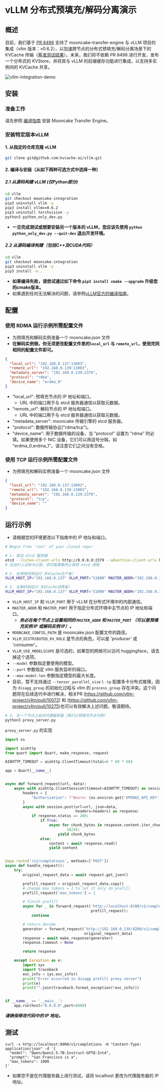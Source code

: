 # vLLM 分布式预填充/解码分离演示

## 概述
目前，我们基于 [PR 8498](https://github.com/vllm-project/vllm/pull/8498) 支持了 mooncake-transfer-engine 与 vLLM 项目的集成（vllm 版本：v0.6.2），以加速跨节点的分布式预填充/解码分离场景下的 KVCache 传输（[基准测试结果](../en/vllm_benchmark_results.md)）。未来，我们将不依赖 PR 8498 进行开发，发布一个分布式的 KVStore，并将其与 vLLM 的前缀缓存功能进行集成，以支持多实例间的 KVCache 共享。

![vllm-integration-demo](../../image/vllm-integration-demo.gif)

## 安装
### 准备工作
请先参照 [编译指南](build.md) 安装 Mooncake Transfer Engine。

### 安装特定版本vLLM
#### 1. 从指定的仓库克隆 vLLM
```bash
git clone git@github.com:kvcache-ai/vllm.git
```
#### 2. 编译与安装（从如下两种可选方式中选择一种）
##### 2.1 从源码构建 vLLM (仅Python部分)
```bash
cd vllm
git checkout mooncake-integration
pip3 uninstall vllm -y
pip3 install vllm==0.6.2
pip3 uninstall torchvision -y
python3 python_only_dev.py
```
 - **一旦完成测试或想要安装另一个版本的 vLLM，您应该先使用 `python python_only_dev.py --quit-dev` 退出开发环境。**

##### 2.2 从源码编译构建（包括C++及CUDA代码）
```bash
cd vllm
git checkout mooncake-integration
pip3 uninstall vllm -y
pip3 install -e .
```
 - **如果编译失败，请尝试通过如下命令 `pip3 install cmake --upgrade` 升级您的cmake版本。**
 - 如果遇到任何无法解决的问题，请参照[vLLM官方的编译指南](https://docs.vllm.ai/en/v0.6.4.post1/getting_started/installation.html#install-the-latest-code)。

## 配置
### 使用 RDMA 运行示例所需配置文件

- 为预填充和解码实例准备一个 mooncake.json 文件
- **在解码实例侧，你无须更改配置文件里的`local_url` 与 `remote_url`，使用完同相同的配置文件即可。**

```json
{
  "local_url": "192.168.0.137:13003",
  "remote_url": "192.168.0.139:13003",
  "metadata_server": "192.168.0.139:2379",
  "protocol": "rdma",
  "device_name": "erdma_0"
}
```
- "local_url": 预填充节点的 IP 地址和端口。
  - URL 中的端口用于与 etcd 服务器通信以获取元数据。
- "remote_url": 解码节点的 IP 地址和端口。
  - URL 中的端口用于与 etcd 服务器通信以获取元数据。
- "metadata_server": mooncake 传输引擎的 etcd 服务器。
- "protocol": 数据传输协议("rdma/tcp")。
- "device_name": 用于数据传输的设备，当 "protocol" 设置为 "rdma" 时必填。如果使用多个 NIC 设备，它们可以用逗号分隔，如 "erdma_0,erdma_1"。请注意它们之间没有空格。


### 使用 TCP 运行示例所需配置文件

- 为预填充和解码实例准备一个 mooncake.json 文件
```json
{
  "local_url": "192.168.0.137:13003",
  "remote_url": "192.168.0.139:13003",
  "metadata_server": "192.168.0.139:2379",
  "protocol": "tcp",
  "device_name": ""
}
```


## 运行示例
 - 请根据您的环境更改以下指南中的 IP 地址和端口。
```bash
# Begin from `root` of your cloned repo!

# 1. 启动 etcd 服务器
etcd --listen-client-urls http://0.0.0.0:2379 --advertise-client-urls http://localhost:2379
# 在运行上述命令之前，您可能需要终止其他 etcd 进程

# 2. 在预填充侧运行（KVCache生产者）
VLLM_HOST_IP="192.168.0.137" VLLM_PORT="51000" MASTER_ADDR="192.168.0.137" MASTER_PORT="54324" MOONCAKE_CONFIG_PATH=./mooncake.json VLLM_DISTRIBUTED_KV_ROLE=producer VLLM_USE_MODELSCOPE=True python3 -m vllm.entrypoints.openai.api_server --model Qwen/Qwen2.5-7B-Instruct-GPTQ-Int4 --port 8100 --max-model-len 10000 --gpu-memory-utilization 0.95

# 3. 在解码侧运行（KVCache消费者）
VLLM_HOST_IP="192.168.0.137" VLLM_PORT="51000" MASTER_ADDR="192.168.0.137" MASTER_PORT="54324" MOONCAKE_CONFIG_PATH=./mooncake.json VLLM_DISTRIBUTED_KV_ROLE=consumer VLLM_USE_MODELSCOPE=True python3 -m vllm.entrypoints.openai.api_server --model Qwen/Qwen2.5-7B-Instruct-GPTQ-Int4 --port 8200 --max-model-len 10000 --gpu-memory-utilization 0.95
```

- `VLLM_HOST_IP` 和 `VLLM_PORT` 用于 vLLM 在分布式环境中的内部通信。
- `MASTER_ADDR` 和 `MASTER_PORT` 用于指定分布式环境中主节点的 IP 地址和端口。
  - **_务必在每个节点上设置相同的 `MASTER_ADDR` 和 `MASTER_PORT` （可以是预填充实例 IP 或解码实例 IP）。_**
- `MOONCAKE_CONFIG_PATH` 是 mooncake.json 配置文件的路径。
- `VLLM_DISTRIBUTED_KV_ROLE` 是节点的角色，可以是 'producer' 或 'consumer'。
- `VLLM_USE_MODELSCOPE` 是可选的，如果您的网络可以访问 huggingface，请去掉这个选项。
- `--model` 参数指定要使用的模型。
- `--port` 参数指定 vllm 服务监听的端口。
- `--max-model-len` 参数指定模型的最大长度。
- 目前，暂不支持通过 `--tensor_parallel_size` \ `-tp` 配置多卡分布式推理，因为 `disagg_group` 的初始化过程与 vllm 的 `process_group` 存在冲突。这个问题将在后续迭代中进行解决，相关PR (https://github.com/vllm-project/vllm/pull/10072) 和 (https://github.com/vllm-project/vllm/pull/10275)也可以有效解决上述问题。敬请期待。
```bash
# 4. 在一个节点上启动代理服务器（我们以预填充节点为例）
python3 proxy_server.py
```
`proxy_server.py` 的实现
```python
import os

import aiohttp
from quart import Quart, make_response, request

AIOHTTP_TIMEOUT = aiohttp.ClientTimeout(total=6 * 60 * 60)

app = Quart(__name__)


async def forward_request(url, data):
    async with aiohttp.ClientSession(timeout=AIOHTTP_TIMEOUT) as session:
        headers = {
            "Authorization": f"Bearer {os.environ.get('OPENAI_API_KEY')}"
        }
        async with session.post(url=url, json=data,
                                headers=headers) as response:
            if response.status == 200:
                if True:
                    async for chunk_bytes in response.content.iter_chunked(
                            1024):
                        yield chunk_bytes
                else:
                    content = await response.read()
                    yield content


@app.route('/v1/completions', methods=['POST'])
async def handle_request():
    try:
        original_request_data = await request.get_json()

        prefill_request = original_request_data.copy()
        # change max_tokens = 1 to let it only do prefill
        prefill_request['max_tokens'] = 1

        # finish prefill
        async for _ in forward_request('http://localhost:8100/v1/completions',
                                       prefill_request):
            continue

        # return decode
        generator = forward_request('http://192.168.0.139:8200/v1/completions', # Be sure to change the IP address for your machine
                                    original_request_data)
        response = await make_response(generator)
        response.timeout = None

        return response

    except Exception as e:
        import sys
        import traceback
        exc_info = sys.exc_info()
        print("Error occurred in disagg prefill proxy server")
        print(e)
        print("".join(traceback.format_exception(*exc_info)))


if __name__ == '__main__':
    app.run(host="0.0.0.0",port=8000)
```

**_请确保修改代码中的 IP 地址。_**


## 测试
```
curl -s http://localhost:8000/v1/completions -H "Content-Type: application/json" -d '{
  "model": "Qwen/Qwen2.5-7B-Instruct-GPTQ-Int4",
  "prompt": "San Francisco is a",
  "max_tokens": 1000
}'
```
- 如果您不是在代理服务器上进行测试，请将 localhost 更改为代理服务器的 IP 地址。
